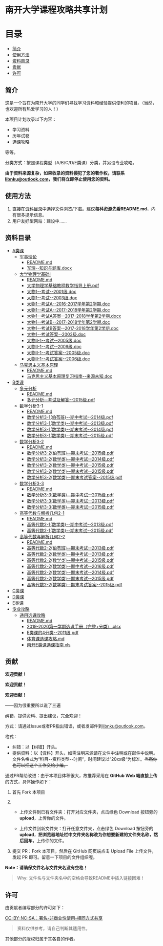 # 南开大学课程攻略共享计划

目录
=================

* [简介](#简介)
* [使用方法](#使用方法)
* [资料目录](#资料目录)
* [贡献](#贡献)
* [许可](#许可)



## 简介

这是一个旨在为南开大学的同学们寻找学习资料和经验提供便利的项目。（当然，也欢迎所有热爱学习的人！）

本项目计划收录以下内容：

- 学习资料
- 历年试卷
- 选课攻略

等等。

分类方式：按照课程类型（A/B/C/D/E类课）分类，并另设专业攻略。

**由于资料来源复杂，如果收录的资料侵犯了您的著作权，请联系<libnku@outlook.com>，我们将立即停止使用您的资料。**


## 使用方法

1. 直接在[资料目录](#资料目录)中选择文件浏览/下载。建议**每科资源先看README.md**，内有很多提示信息。
2. 用户友好型网站：建设中……

## 资料目录

- [A类课](/A类课)  
    - [军事理论](/A类课/军事理论)  
        - [README.md](/A类课/军事理论/README.md)  
        - [军理--知识与题库.docx](/A类课/军事理论/军理--知识与题库.docx)  
    - [大学物理学基础I](/A类课/大学物理学基础I)  
        - [README.md](/A类课/大学物理学基础I/README.md)  
        - [大学物理学基础教程教学指导上册.pdf](/A类课/大学物理学基础I/大学物理学基础教程教学指导上册.pdf)  
        - [大物1--考试--2001级.doc](/A类课/大学物理学基础I/大物1--考试--2001级.doc)  
        - [大物1--考试--2003级.doc](/A类课/大学物理学基础I/大物1--考试--2003级.doc)  
        - [大物1--考试A--2016-2017学年第2学期.doc](/A类课/大学物理学基础I/大物1--考试A--2016-2017学年第2学期.doc)  
        - [大物1--考试A--2017-2018学年第2学期.doc](/A类课/大学物理学基础I/大物1--考试A--2017-2018学年第2学期.doc)  
        - [大物1--考试A答案--2017-2018学年第2学期.docx](/A类课/大学物理学基础I/大物1--考试A答案--2017-2018学年第2学期.docx)  
        - [大物1--考试B--2017-2018学年第2学期.doc](/A类课/大学物理学基础I/大物1--考试B--2017-2018学年第2学期.doc)  
        - [大物1--考试B答案--2017-2018学年第2学期.doc](/A类课/大学物理学基础I/大物1--考试B答案--2017-2018学年第2学期.doc)  
        - [大物1--考试答案--2003级.doc](/A类课/大学物理学基础I/大物1--考试答案--2003级.doc)  
        - [大物II-1--考试--2005级.doc](/A类课/大学物理学基础I/大物II-1--考试--2005级.doc)  
        - [大物II-1--考试--2006级.doc](/A类课/大学物理学基础I/大物II-1--考试--2006级.doc)  
        - [大物II-1--考试答案--2005级.doc](/A类课/大学物理学基础I/大物II-1--考试答案--2005级.doc)  
        - [大物II-1--考试答案--2006级.doc](/A类课/大学物理学基础I/大物II-1--考试答案--2006级.doc)  
    - [马克思主义基本原理](/A类课/马克思主义基本原理)  
        - [README.md](/A类课/马克思主义基本原理/README.md)  
        - [马克思主义基本原理复习指南--来源未知.doc](/A类课/马克思主义基本原理/马克思主义基本原理复习指南--来源未知.doc)  
- [B类课](/B类课)  
    - [多元分析](/B类课/多元分析)  
        - [README.md](/B类课/多元分析/README.md)  
        - [多元分析--考试及解答--2015级.pdf](/B类课/多元分析/多元分析--考试及解答--2015级.pdf)  
    - [数学分析3-1](/B类课/数学分析3-1)  
        - [README.md](/B类课/数学分析3-1/README.md)  
        - [数学分析3-1(伯苓班)--期中考试--2014级.pdf](/B类课/数学分析3-1/数学分析3-1(伯苓班)--期中考试--2014级.pdf)  
        - [数学分析3-1(数学类)--期中考试--2013级.pdf](/B类课/数学分析3-1/数学分析3-1(数学类)--期中考试--2013级.pdf)  
        - [数学分析3-1(数学类)--期末考试--2014级.pdf](/B类课/数学分析3-1/数学分析3-1(数学类)--期末考试--2014级.pdf)  
        - [数学分析3-1(数学类)--期末考试--2015级.pdf](/B类课/数学分析3-1/数学分析3-1(数学类)--期末考试--2015级.pdf)  
    - [数学分析3-2](/B类课/数学分析3-2)  
        - [README.md](/B类课/数学分析3-2/README.md)  
        - [数学分析3-2(伯苓班)--期末考试--2015级.pdf](/B类课/数学分析3-2/数学分析3-2(伯苓班)--期末考试--2015级.pdf)  
        - [数学分析3-2(数学类)--期中考试--2014级.pdf](/B类课/数学分析3-2/数学分析3-2(数学类)--期中考试--2014级.pdf)  
        - [数学分析3-2(数学类)--期中考试--2015级.pdf](/B类课/数学分析3-2/数学分析3-2(数学类)--期中考试--2015级.pdf)  
        - [数学分析3-2(数学类)--期末考试--2015级.pdf](/B类课/数学分析3-2/数学分析3-2(数学类)--期末考试--2015级.pdf)  
        - [数学分析3-2(数学类)--期末考试答案--2015级.pdf](/B类课/数学分析3-2/数学分析3-2(数学类)--期末考试答案--2015级.pdf)  
    - [数学分析3-3](/B类课/数学分析3-3)  
        - [README.md](/B类课/数学分析3-3/README.md)  
        - [数学分析3-3(数学类)--期中考试--2015级.pdf](/B类课/数学分析3-3/数学分析3-3(数学类)--期中考试--2015级.pdf)  
        - [数学分析3-3(数学类)--期末考试--2013级.pdf](/B类课/数学分析3-3/数学分析3-3(数学类)--期末考试--2013级.pdf)  
        - [数学分析3-3(数学类)--期末考试--2015级.pdf](/B类课/数学分析3-3/数学分析3-3(数学类)--期末考试--2015级.pdf)  
    - [高等代数与解析几何2-1](/B类课/高等代数与解析几何2-1)  
        - [README.md](/B类课/高等代数与解析几何2-1/README.md)  
        - [高等代数2-1(数学类)--期中考试--2013级.pdf](/B类课/高等代数与解析几何2-1/高等代数2-1(数学类)--期中考试--2013级.pdf)  
        - [高等代数2-1(数学类)--期末考试--2015级.pdf](/B类课/高等代数与解析几何2-1/高等代数2-1(数学类)--期末考试--2015级.pdf)  
    - [高等代数与解析几何2-2](/B类课/高等代数与解析几何2-2)  
        - [README.md](/B类课/高等代数与解析几何2-2/README.md)  
        - [高等代数2-2(伯苓班)--期末考试--2013级.pdf](/B类课/高等代数与解析几何2-2/高等代数2-2(伯苓班)--期末考试--2013级.pdf)  
        - [高等代数2-2(数学类)--期中考试--2013级.pdf](/B类课/高等代数与解析几何2-2/高等代数2-2(数学类)--期中考试--2013级.pdf)  
        - [高等代数2-2(数学类)--期中考试--2015级.pdf](/B类课/高等代数与解析几何2-2/高等代数2-2(数学类)--期中考试--2015级.pdf)  
        - [高等代数2-2(数学类)--期中考试--2016级.pdf](/B类课/高等代数与解析几何2-2/高等代数2-2(数学类)--期中考试--2016级.pdf)  
        - [高等代数2-2(数学类)--期末考试--2014级.pdf](/B类课/高等代数与解析几何2-2/高等代数2-2(数学类)--期末考试--2014级.pdf)  
        - [高等代数2-2(数学类)--期末考试--2015级.pdf](/B类课/高等代数与解析几何2-2/高等代数2-2(数学类)--期末考试--2015级.pdf)  
        - [高等代数2-2(数学类)--期末考试答案--2015级.pdf](/B类课/高等代数与解析几何2-2/高等代数2-2(数学类)--期末考试答案--2015级.pdf)  
- [C类课](/C类课)  
- [D类课](/D类课)  
- [E类课](/E类课)  
- [专业攻略](/专业攻略)  
    - [通用选课攻略](/专业攻略/通用选课攻略)  
        - [README.md](/专业攻略/通用选课攻略/README.md)  
        - [2019-2020第一学期选课手册（完整+分类）.xlsx](/专业攻略/通用选课攻略/2019-2020第一学期选课手册（完整+分类）.xlsx)  
        - [E类课的4分类--2011级.pdf](/专业攻略/通用选课攻略/E类课的4分类--2011级.pdf)  
        - [体育课选课攻略.md](/专业攻略/通用选课攻略/体育课选课攻略.md)  
        - [南开E类课选课指南.xls](/专业攻略/通用选课攻略/南开E类课选课指南.xls)  


## 贡献

**欢迎贡献！**

**欢迎贡献！**

**欢迎贡献！**

——因为很重要所以说了三遍

纠错、提供资料、提出建议，完全欢迎！

方式：请通过Issue或者PR指出错误，或者发邮件到<libnku@outlook.com>。

格式：
- 纠错：以【纠错】开头。
- 提供资料：以【资料】开头，如需注明来源请在文件中注明或在邮件中说明。文件名格式为“科目--资料类型--时间“，时间建议以”20xx级“为标准。~~当然你也可以把这个工作交给小编。~~

通过PR帮助改进：由于本项目体积很大，故推荐采用在 **GitHub Web 端直接上传** 的方式，具体操作如下：

1. 首先 Fork 本项目

2. - 上传文件到已有文件夹：打开对应文件夹，点击绿色 Download 按钮旁的 **upload**，上传你的文件。

   - 上传文件到新文件夹：打开任意文件夹，点击绿色 Download 按钮旁的 **upload**，**把浏览器地址栏中文件夹名称改为你想要新建的文件夹名称，然后回车**，上传你的文件。

3.  提交 PR：Fork 本项目，然后在 GitHub 网页端点击 Upload File 上传文件，发起 PR 即可。留意一下项目的文件组织喔。

**Note：请确保文件名与文件夹名没有空格！**  
> Why: 文件名与文件夹名中的空格会导致README中插入链接困难！

## 许可

由贡献者编写部分的许可如下：

[CC-BY-NC-SA：署名-非商业性使用-相同方式共享](https://creativecommons.org/licenses/by-nc-sa/4.0/deed.zh)

> 资料仅供参考，请自己判断其适用性。

其他部分的版权归属于其各自的作者。


